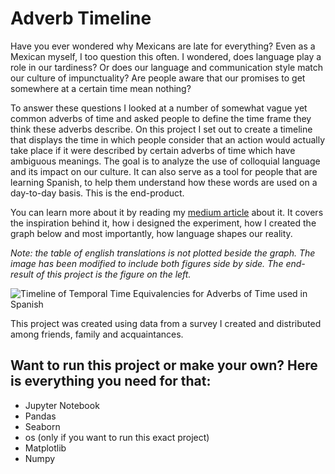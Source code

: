 # Adverb Timeline  
Have you ever wondered why Mexicans are late for everything? Even as a Mexican myself, I too question this often. I wondered, does language play a role in our tardiness? Or does our language and communication style match our culture of impunctuality? Are people aware that our promises to get somewhere at a certain time mean nothing?  

To answer these questions I looked at a number of somewhat vague yet common adverbs of time and asked people to define the time frame they think these adverbs describe.
On this project I set out to create a timeline that displays the time in which people consider that an action would actually take place if it were described by certain adverbs of time which have ambiguous meanings.
The goal is to analyze the use of colloquial language and its impact on our culture. It can also serve as a tool for people that are learning Spanish, to help them understand how these words are used on a day-to-day basis. 
This is the end-product.  

You can learn more about it by reading my [medium article](https://medium.com/@marciapedrozajv/temporal-equivalencies-for-adverbs-of-time-used-in-spanish-1f6dd7ff53cf) about it. It covers the inspiration behind it, how i designed the experiment, how I created the graph below and most importantly, how language shapes our reality.

*Note: the table of english translations is not plotted beside the graph. The image has been modified to include both figures side by side. The end-result of this project is the figure on the left.*

![Timeline of Temporal Time Equivalencies for Adverbs of Time used in Spanish](https://miro.medium.com/max/875/1*RmFJ1UKvBhCWdc54XOH3ig.png)

This project was created using data from a survey I created and distributed among friends, family and acquaintances. 


## Want to run this project or make your own? Here is everything you need for that: 
- Jupyter Notebook
- Pandas
- Seaborn
- os (only if you want to run this exact project) 
- Matplotlib 
- Numpy 


